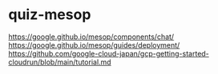 # quiz-mesop

https://google.github.io/mesop/components/chat/  
https://google.github.io/mesop/guides/deployment/  
https://github.com/google-cloud-japan/gcp-getting-started-cloudrun/blob/main/tutorial.md
